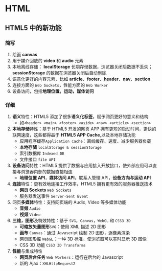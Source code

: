 # HTML

## HTML5 中的新功能

### 简写

1. 绘画 **canvas**
2. 用于媒介回放的 **video** 和 **audio** 元素
3. 本地离线存储： **localStorage** 长期存储数据，浏览器关闭后数据不丢失；
**sessionStorage** 的数据在浏览器关闭后自动删除.
4. 语意化更好的内容元素，比如 **article**、**footer**、**header**、**nav**、**section**
5. 连接方面的 `Web Sockets`，性能方面的 `Web Worker`
6. 设备访问，包括**地理位置，运动，媒体访问**

### 详细

1. **语义**特性：HTML5 添加了很多**语义化标签**，赋予网页更好的意义和结构
    - 如`<header> <main> <footer> <aside> <nav> <article> <section>`
2. **本地存储**特性：基于 HTML5 开发的网页 APP 拥有更短的启动时间，更快的联网速度，这些都得益于 **HTML5 APP Cache**,以及本地存储功能
    - 应用程序缓存`Application Cache`：离线缓存、速度、减少服务器负载
    - **本地存储** `localStorage & sessionStorage`
    - 索引数据库 `Indexed DB`
    - 文件接口 `file API`
3. **设备访问**特性：HTML5 提供了数据与应用接入开放接口，使外部应用可以直接与浏览器内部的数据直接相连
    - **地理位置 API**，**媒体访问 API**，联系人管理 API，**设备方向与运动 API**
4. **连接**特性：更有效地连接工作效率，HTML5 拥有更有效的服务器推送技术
    - **网页 Sockets** `Web Sockets`
    - 服务器发送事件 `Server-Sent Event`
5. 网页**多媒体**特性：支持网页端的 Audio, Video 等多媒体功能
    - **音频** `Audio`
    - **视频** `Video`
6. **三维，图形**及特效特性：基于 `SVG`，`Canvas`，`WebGL` 和 `CSS3 3D`
    - **可缩放矢量图形**`SVG`：使用 XML 描述 2D 图形
    - **画布** `Canvas`：通过 Javascript 绘制 2D 图形，逐像素渲染
    - 网页图形库 `WebGL`：一种 3D 标准，使浏览器可以实时显示 3D 图像
    - CSS 3D 功能 `CSS3 3D Transforms`
7. **性能**与集成特性
    - **网页后台任务** `Web Workers`：运行在后台的 Javascript
    - 新的 Ajax：`XHLHttpRequest2`